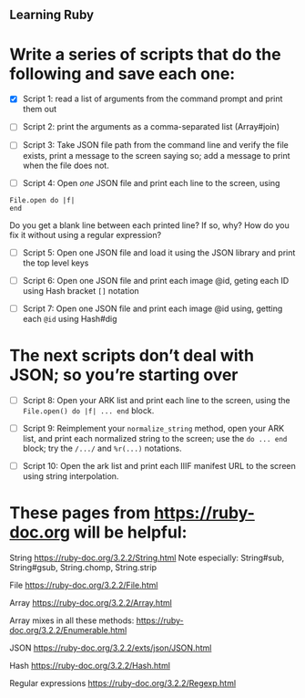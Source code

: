## Learning Ruby

# Write a series of scripts that do the following and save each one:

- [x] Script 1: read a list of arguments from the command prompt and print them out

- [ ] Script 2: print the arguments as a comma-separated list (Array#join)

- [ ] Script 3: Take JSON file path from the command line and verify the file exists, print a message to the screen saying so; add a message to print when the file does not.

- [ ] Script 4: Open _one_ JSON file and print each line to the screen, using
```
File.open do |f|
end
```
Do you get a blank line between each printed line? If so, why? How do you fix it without using a regular expression?

- [ ] Script 5: Open one JSON file and load it using the JSON library and print the top level keys

- [ ] Script 6: Open one JSON file and print each image @id, geting each ID using Hash bracket `[]` notation

- [ ] Script 7: Open one JSON file and print each image @id using, getting each `@id` using Hash#dig

# The next scripts don’t deal with JSON; so you’re starting over

- [ ] Script 8: Open your ARK list and print each line to the screen, using the `File.open() do |f| ... end` block.

- [ ] Script 9: Reimplement your `normalize_string` method, open your ARK list, and print each normalized string to the screen; use the `do ... end` block; try the `/.../` and `%r(...)` notations.

- [ ] Script 10: Open the ark list and print each IIIF manifest URL to the screen using string interpolation.

# These pages from https://ruby-doc.org will be helpful:

String
https://ruby-doc.org/3.2.2/String.html
Note especially: String#sub, String#gsub, String.chomp, String.strip

File
https://ruby-doc.org/3.2.2/File.html

Array
https://ruby-doc.org/3.2.2/Array.html

Array mixes in all these methods:
https://ruby-doc.org/3.2.2/Enumerable.html

JSON
https://ruby-doc.org/3.2.2/exts/json/JSON.html

Hash
https://ruby-doc.org/3.2.2/Hash.html

Regular expressions
https://ruby-doc.org/3.2.2/Regexp.html
